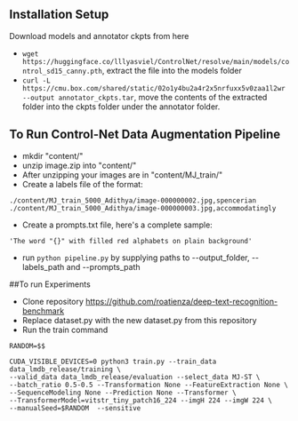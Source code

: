 

## Installation Setup

Download models and annotator ckpts from here
- `wget https://huggingface.co/lllyasviel/ControlNet/resolve/main/models/control_sd15_canny.pth`, extract the file into the models folder
- `curl -L https://cmu.box.com/shared/static/02o1y4bu2a4r2x5nrfuxx5v0zaa1l2wr --output annotator_ckpts.tar`, move the contents of the extracted folder into the ckpts folder under the annotator folder.


## To Run Control-Net Data Augmentation Pipeline
- mkdir "content/"
- unzip image.zip into "content/"
- After unzipping your images are in "content/MJ_train/"
- Create a labels file of the format:
```
./content/MJ_train_5000_Adithya/image-000000002.jpg,spencerian
./content/MJ_train_5000_Adithya/image-000000003.jpg,accommodatingly
```
- Create a prompts.txt file, here's a complete sample:
```
'The word "{}" with filled red alphabets on plain background'
```
- run `python pipeline.py` by supplying paths to --output_folder, --labels_path and --prompts_path 


##To run Experiments
- Clone repository https://github.com/roatienza/deep-text-recognition-benchmark
- Replace dataset.py with the new dataset.py from this repository
- Run the train command 

```
RANDOM=$$

CUDA_VISIBLE_DEVICES=0 python3 train.py --train_data data_lmdb_release/training \
--valid_data data_lmdb_release/evaluation --select_data MJ-ST \
--batch_ratio 0.5-0.5 --Transformation None --FeatureExtraction None \ 
--SequenceModeling None --Prediction None --Transformer \
--TransformerModel=vitstr_tiny_patch16_224 --imgH 224 --imgW 224 \
--manualSeed=$RANDOM  --sensitive
```
